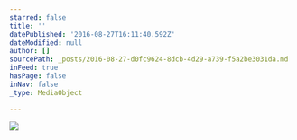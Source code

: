 ```yaml
---
starred: false
title: ''
datePublished: '2016-08-27T16:11:40.592Z'
dateModified: null
author: []
sourcePath: _posts/2016-08-27-d0fc9624-8dcb-4d29-a739-f5a2be3031da.md
inFeed: true
hasPage: false
inNav: false
_type: MediaObject

---
```

![](https://the-grid-user-content.s3-us-west-2.amazonaws.com/a5ce6a0a-2f65-4bec-af31-3c11c6d22873.jpg)